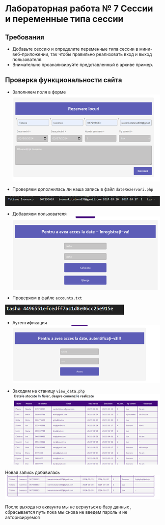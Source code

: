 # Лабораторная работа № 7 Сессии и переменные типа сессии

## Требования
* Добавьте сессию и определите переменные типа сессии в мини-веб-приложении, так чтобы правильно реализовать вход и выход пользователя.
* Внимательно проанализируйте представленный в архиве пример.

## Проверка функциональности сайта 
* Заполняем поля в форме 
![](./img/Screenshot%202024-03-23%20182039.png)

* Проверяем дополнилась ли наша запись в файл `dateRezervari.php`

![](./img/Screenshot%202024-03-23%20182320.png)

* Добавляем пользователя 
![](./img/Screenshot%202024-03-23%20182457.png)

* Проверяем в файле `accounts.txt`

![](./img/Screenshot%202024-03-23%20182636.png)

* Аутентификация
![](./img/Screenshot%202024-03-23%20183050.png)

* Заходим на станицу `view_data.php`
![](./img/Screenshot%202024-03-23%20182841.png)
 
 Новая запись добавилась 
![](./img/Screenshot%202024-03-23%20182901.png)

После выхода из аккаунта мы не вернуться в базу данных , сбрасывается путь пока мы снова не введем пароль и не авторизируемся 

